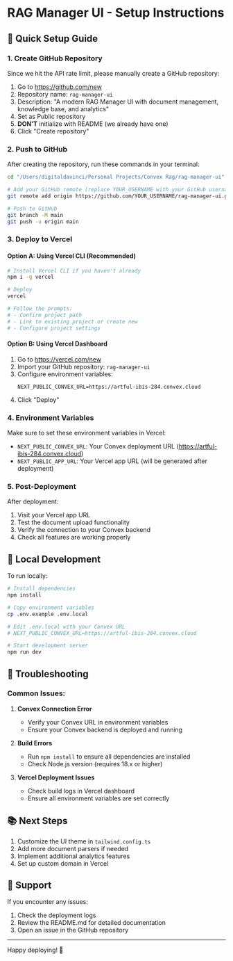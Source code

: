 # RAG Manager UI - Setup Instructions

## 🚀 Quick Setup Guide

### 1. Create GitHub Repository

Since we hit the API rate limit, please manually create a GitHub repository:

1. Go to https://github.com/new
2. Repository name: `rag-manager-ui`
3. Description: "A modern RAG Manager UI with document management, knowledge base, and analytics"
4. Set as Public repository
5. **DON'T** initialize with README (we already have one)
6. Click "Create repository"

### 2. Push to GitHub

After creating the repository, run these commands in your terminal:

```bash
cd "/Users/digitaldavinci/Personal Projects/Convex Rag/rag-manager-ui"

# Add your GitHub remote (replace YOUR_USERNAME with your GitHub username)
git remote add origin https://github.com/YOUR_USERNAME/rag-manager-ui.git

# Push to GitHub
git branch -M main
git push -u origin main
```

### 3. Deploy to Vercel

#### Option A: Using Vercel CLI (Recommended)

```bash
# Install Vercel CLI if you haven't already
npm i -g vercel

# Deploy
vercel

# Follow the prompts:
# - Confirm project path
# - Link to existing project or create new
# - Configure project settings
```

#### Option B: Using Vercel Dashboard

1. Go to https://vercel.com/new
2. Import your GitHub repository: `rag-manager-ui`
3. Configure environment variables:
   ```
   NEXT_PUBLIC_CONVEX_URL=https://artful-ibis-284.convex.cloud
   ```
4. Click "Deploy"

### 4. Environment Variables

Make sure to set these environment variables in Vercel:

- `NEXT_PUBLIC_CONVEX_URL`: Your Convex deployment URL (https://artful-ibis-284.convex.cloud)
- `NEXT_PUBLIC_APP_URL`: Your Vercel app URL (will be generated after deployment)

### 5. Post-Deployment

After deployment:

1. Visit your Vercel app URL
2. Test the document upload functionality
3. Verify the connection to your Convex backend
4. Check all features are working properly

## 📝 Local Development

To run locally:

```bash
# Install dependencies
npm install

# Copy environment variables
cp .env.example .env.local

# Edit .env.local with your Convex URL
# NEXT_PUBLIC_CONVEX_URL=https://artful-ibis-284.convex.cloud

# Start development server
npm run dev
```

## 🔧 Troubleshooting

### Common Issues:

1. **Convex Connection Error**
   - Verify your Convex URL in environment variables
   - Ensure your Convex backend is deployed and running

2. **Build Errors**
   - Run `npm install` to ensure all dependencies are installed
   - Check Node.js version (requires 18.x or higher)

3. **Vercel Deployment Issues**
   - Check build logs in Vercel dashboard
   - Ensure all environment variables are set correctly

## 📚 Next Steps

1. Customize the UI theme in `tailwind.config.ts`
2. Add more document parsers if needed
3. Implement additional analytics features
4. Set up custom domain in Vercel

## 🤝 Support

If you encounter any issues:
1. Check the deployment logs
2. Review the README.md for detailed documentation
3. Open an issue in the GitHub repository

---

Happy deploying! 🎉